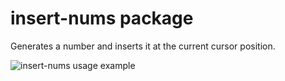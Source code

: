 # insert-nums package

Generates a number and inserts it at the current cursor position.

![insert-nums usage example](https://github.com/ian-shoe/insert-nums/raw/master/usage.gif)
